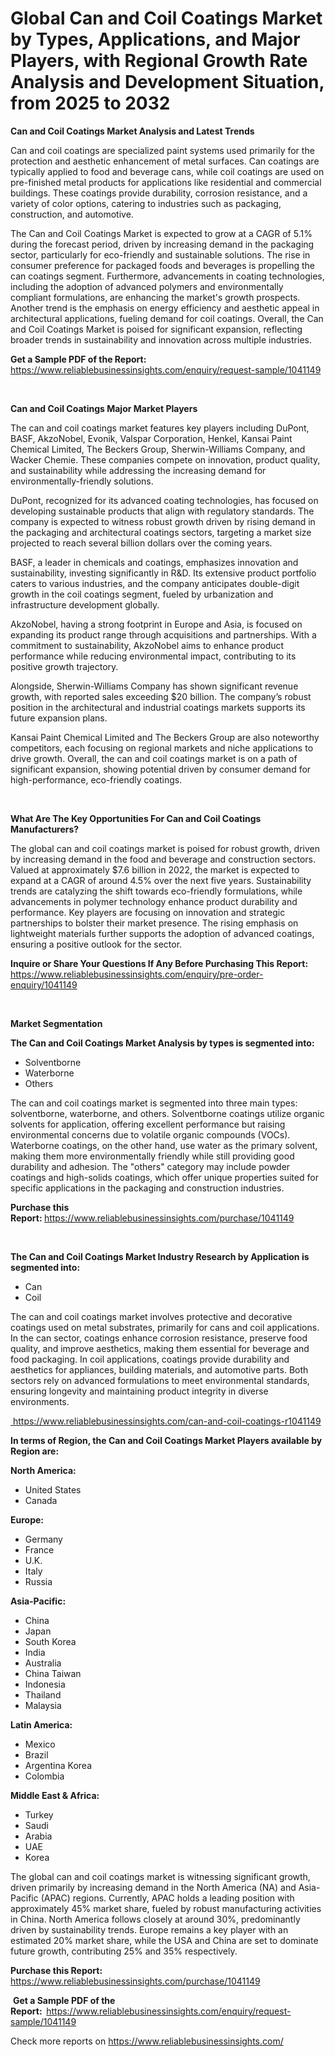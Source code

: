 <p><h1>Global Can and Coil Coatings Market by Types, Applications, and Major Players, with Regional Growth Rate Analysis and Development Situation, from 2025 to 2032</h1></p><p><strong>Can and Coil Coatings Market Analysis and Latest Trends</strong></p>
<p><p>Can and coil coatings are specialized paint systems used primarily for the protection and aesthetic enhancement of metal surfaces. Can coatings are typically applied to food and beverage cans, while coil coatings are used on pre-finished metal products for applications like residential and commercial buildings. These coatings provide durability, corrosion resistance, and a variety of color options, catering to industries such as packaging, construction, and automotive.</p><p>The Can and Coil Coatings Market is expected to grow at a CAGR of 5.1% during the forecast period, driven by increasing demand in the packaging sector, particularly for eco-friendly and sustainable solutions. The rise in consumer preference for packaged foods and beverages is propelling the can coatings segment. Furthermore, advancements in coating technologies, including the adoption of advanced polymers and environmentally compliant formulations, are enhancing the market's growth prospects. Another trend is the emphasis on energy efficiency and aesthetic appeal in architectural applications, fueling demand for coil coatings. Overall, the Can and Coil Coatings Market is poised for significant expansion, reflecting broader trends in sustainability and innovation across multiple industries.</p></p>
<p><strong>Get a Sample PDF of the Report:&nbsp;</strong> <a href="https://www.reliablebusinessinsights.com/enquiry/request-sample/1041149?utm_campaign=2734&utm_medium=2&utm_source=Github&utm_content=ia&utm_term=26032025&utm_id=can-and-coil-coatings">https://www.reliablebusinessinsights.com/enquiry/request-sample/1041149</a></p>
<p>&nbsp;</p>
<p><strong>Can and Coil Coatings Major Market Players</strong></p>
<p><p>The can and coil coatings market features key players including DuPont, BASF, AkzoNobel, Evonik, Valspar Corporation, Henkel, Kansai Paint Chemical Limited, The Beckers Group, Sherwin-Williams Company, and Wacker Chemie. These companies compete on innovation, product quality, and sustainability while addressing the increasing demand for environmentally-friendly solutions.</p><p>DuPont, recognized for its advanced coating technologies, has focused on developing sustainable products that align with regulatory standards. The company is expected to witness robust growth driven by rising demand in the packaging and architectural coatings sectors, targeting a market size projected to reach several billion dollars over the coming years.</p><p>BASF, a leader in chemicals and coatings, emphasizes innovation and sustainability, investing significantly in R&D. Its extensive product portfolio caters to various industries, and the company anticipates double-digit growth in the coil coatings segment, fueled by urbanization and infrastructure development globally.</p><p>AkzoNobel, having a strong footprint in Europe and Asia, is focused on expanding its product range through acquisitions and partnerships. With a commitment to sustainability, AkzoNobel aims to enhance product performance while reducing environmental impact, contributing to its positive growth trajectory.</p><p>Alongside, Sherwin-Williams Company has shown significant revenue growth, with reported sales exceeding $20 billion. The company’s robust position in the architectural and industrial coatings markets supports its future expansion plans.</p><p>Kansai Paint Chemical Limited and The Beckers Group are also noteworthy competitors, each focusing on regional markets and niche applications to drive growth. Overall, the can and coil coatings market is on a path of significant expansion, showing potential driven by consumer demand for high-performance, eco-friendly coatings.</p></p>
<p>&nbsp;</p>
<p><strong>What Are The Key Opportunities For Can and Coil Coatings Manufacturers?</strong></p>
<p><p>The global can and coil coatings market is poised for robust growth, driven by increasing demand in the food and beverage and construction sectors. Valued at approximately $7.6 billion in 2022, the market is expected to expand at a CAGR of around 4.5% over the next five years. Sustainability trends are catalyzing the shift towards eco-friendly formulations, while advancements in polymer technology enhance product durability and performance. Key players are focusing on innovation and strategic partnerships to bolster their market presence. The rising emphasis on lightweight materials further supports the adoption of advanced coatings, ensuring a positive outlook for the sector.</p></p>
<p><strong>Inquire or Share Your Questions If Any Before Purchasing This Report:</strong> <a href="https://www.reliablebusinessinsights.com/enquiry/pre-order-enquiry/1041149?utm_campaign=2734&utm_medium=2&utm_source=Github&utm_content=ia&utm_term=26032025&utm_id=can-and-coil-coatings">https://www.reliablebusinessinsights.com/enquiry/pre-order-enquiry/1041149</a></p>
<p>&nbsp;</p>
<p><strong>Market Segmentation</strong></p>
<p><strong>The Can and Coil Coatings Market Analysis by types is segmented into:</strong></p>
<p><ul><li>Solventborne</li><li>Waterborne</li><li>Others</li></ul></p>
<p><p>The can and coil coatings market is segmented into three main types: solventborne, waterborne, and others. Solventborne coatings utilize organic solvents for application, offering excellent performance but raising environmental concerns due to volatile organic compounds (VOCs). Waterborne coatings, on the other hand, use water as the primary solvent, making them more environmentally friendly while still providing good durability and adhesion. The "others" category may include powder coatings and high-solids coatings, which offer unique properties suited for specific applications in the packaging and construction industries.</p></p>
<p><strong>Purchase this Report:&nbsp;</strong><a href="https://www.reliablebusinessinsights.com/purchase/1041149?utm_campaign=2734&utm_medium=2&utm_source=Github&utm_content=ia&utm_term=26032025&utm_id=can-and-coil-coatings">https://www.reliablebusinessinsights.com/purchase/1041149</a></p>
<p>&nbsp;</p>
<p><strong>The Can and Coil Coatings Market Industry Research by Application is segmented into:</strong></p>
<p><ul><li>Can</li><li>Coil</li></ul></p>
<p><p>The can and coil coatings market involves protective and decorative coatings used on metal substrates, primarily for cans and coil applications. In the can sector, coatings enhance corrosion resistance, preserve food quality, and improve aesthetics, making them essential for beverage and food packaging. In coil applications, coatings provide durability and aesthetics for appliances, building materials, and automotive parts. Both sectors rely on advanced formulations to meet environmental standards, ensuring longevity and maintaining product integrity in diverse environments.</p></p>
<p><a href="https://www.reliablebusinessinsights.com/can-and-coil-coatings-r1041149?utm_campaign=2734&utm_medium=2&utm_source=Github&utm_content=ia&utm_term=26032025&utm_id=can-and-coil-coatings">&nbsp;https://www.reliablebusinessinsights.com/can-and-coil-coatings-r1041149</a></p>
<p><strong>In terms of Region, the Can and Coil Coatings Market Players available by Region are:</strong></p>
<p>
    <p> <strong> North America: </strong>
        <ul>
            <li>United States</li>
            <li>Canada</li>
        </ul>
        </p> 
    <p> <strong> Europe: </strong>
        <ul>
            <li>Germany</li>
            <li>France</li>
            <li>U.K.</li>
            <li>Italy</li>
            <li>Russia</li>
        </ul>
        </p> 
    <p> <strong> Asia-Pacific: </strong>
        <ul>
            <li>China</li>
            <li>Japan</li>
            <li>South Korea</li>
            <li>India</li>
            <li>Australia</li>
            <li>China Taiwan</li>
            <li>Indonesia</li>
            <li>Thailand</li>
            <li>Malaysia</li>
        </ul>
        </p> 
    <p> <strong> Latin America: </strong>
        <ul>
            <li>Mexico</li>
            <li>Brazil</li>
            <li>Argentina Korea</li>
            <li>Colombia</li>
        </ul>
        </p> 
    <p> <strong> Middle East & Africa: </strong>
        <ul>
            <li>Turkey</li>
            <li>Saudi</li>
            <li>Arabia</li>
            <li>UAE</li>
            <li>Korea</li>
        </ul>
    </p>
    </p>
<p><p>The global can and coil coatings market is witnessing significant growth, driven primarily by increasing demand in the North America (NA) and Asia-Pacific (APAC) regions. Currently, APAC holds a leading position with approximately 45% market share, fueled by robust manufacturing activities in China. North America follows closely at around 30%, predominantly driven by sustainability trends. Europe remains a key player with an estimated 20% market share, while the USA and China are set to dominate future growth, contributing 25% and 35% respectively.</p></p>
<p><strong>Purchase this Report: </strong><a href="https://www.reliablebusinessinsights.com/purchase/1041149?utm_campaign=2734&utm_medium=2&utm_source=Github&utm_content=ia&utm_term=26032025&utm_id=can-and-coil-coatings">https://www.reliablebusinessinsights.com/purchase/1041149</a></p>
<p>&nbsp;<strong>Get a Sample PDF of the Report:&nbsp;&nbsp;</strong><a href="https://www.reliablebusinessinsights.com/enquiry/request-sample/1041149?utm_campaign=2734&utm_medium=2&utm_source=Github&utm_content=ia&utm_term=26032025&utm_id=can-and-coil-coatings">https://www.reliablebusinessinsights.com/enquiry/request-sample/1041149</a></p>
<p><strong></strong></p>
<p>Check more reports on <a href="https://www.reliablebusinessinsights.com/?utm_campaign=2734&utm_medium=2&utm_source=Github&utm_content=ia&utm_term=26032025&utm_id=can-and-coil-coatings">https://www.reliablebusinessinsights.com/</a></p>
